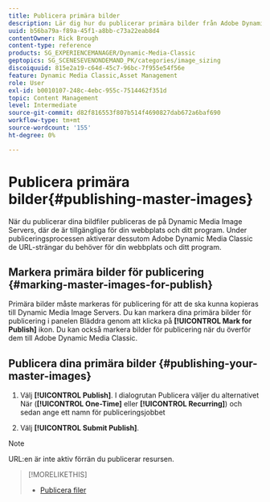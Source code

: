 ```yaml
---
title: Publicera primära bilder
description: Lär dig hur du publicerar primära bilder från Adobe Dynamic Media Classic.
uuid: b56ba79a-f89a-45f1-a8bb-c73a22eab8d4
contentOwner: Rick Brough
content-type: reference
products: SG_EXPERIENCEMANAGER/Dynamic-Media-Classic
geptopics: SG_SCENESEVENONDEMAND_PK/categories/image_sizing
discoiquuid: 815e2a19-c64d-45c7-96bc-7f955e54f56e
feature: Dynamic Media Classic,Asset Management
role: User
exl-id: b0010107-248c-4ebc-955c-7514462f351d
topic: Content Management
level: Intermediate
source-git-commit: d82f816553f807b514f4690827dab672a6baf690
workflow-type: tm+mt
source-wordcount: '155'
ht-degree: 0%

---
```


# Publicera primära bilder{#publishing-master-images}

När du publicerar dina bildfiler publiceras de på Dynamic Media Image Servers, där de är tillgängliga för din webbplats och ditt program. Under publiceringsprocessen aktiverar dessutom Adobe Dynamic Media Classic de URL-strängar du behöver för din webbplats och ditt program.

## Markera primära bilder för publicering {#marking-master-images-for-publish}

Primära bilder måste markeras för publicering för att de ska kunna kopieras till Dynamic Media Image Servers. Du kan markera dina primära bilder för publicering i panelen Bläddra genom att klicka på **[!UICONTROL Mark for Publish]** ikon. Du kan också markera bilder för publicering när du överför dem till Adobe Dynamic Media Classic.

## Publicera dina primära bilder {#publishing-your-master-images}

1. Välj **[!UICONTROL Publish]**. I dialogrutan Publicera väljer du alternativet När (**[!UICONTROL One-Time]** eller **[!UICONTROL Recurring]**) och sedan ange ett namn för publiceringsjobbet

1. Välj **[!UICONTROL Submit Publish]**.

>[!NOTE]
>
>URL:en är inte aktiv förrän du publicerar resursen.

>[!MORELIKETHIS]
>
>* [Publicera filer](publishing-files.md#publishing_files)
